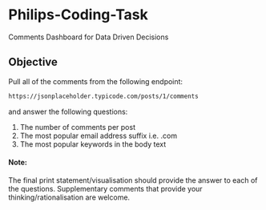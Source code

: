 # Philips-Coding-Task
Comments Dashboard for Data Driven Decisions

## Objective

Pull all of the comments from the following endpoint:

```bash
https://jsonplaceholder.typicode.com/posts/1/comments
```

and answer the following questions:

1)	The number of comments per post
2)	The most popular email address suffix i.e. .com 
3)	The most popular keywords in the body text

#### Note:
The final print statement/visualisation should provide the answer to each of the questions. Supplementary comments that provide your thinking/rationalisation are welcome.